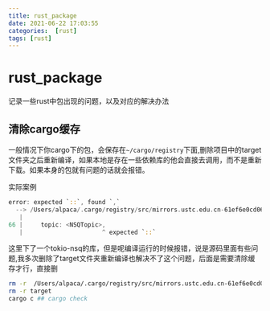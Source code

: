 ```yaml
---
title: rust_package
date: 2021-06-22 17:03:55
categories:  [rust]
tags: [rust]
---
```



<!--more-->


# rust_package

记录一些rust中包出现的问题，以及对应的解决办法

## 清除cargo缓存

一般情况下你cargo下的包，会保存在`~/cargo/registry`下面,删除项目中的target文件夹之后重新编译，如果本地是存在一些依赖库的他会直接去调用，而不是重新下载。如果本身的包就有问题的话就会报错。

实际案例
```rust
error: expected `::`, found `,`
  --> /Users/alpaca/.cargo/registry/src/mirrors.ustc.edu.cn-61ef6e0cd06fb9b8/tokio-nsq-0.12.0/src/consumer.rs:66:22
   |
66 |     topic: <NSQTopic>,
   |                      ^ expected `::`
```
这里下了一个tokio-nsq的库，但是呢编译运行的时候报错，说是源码里面有些问题,我多次删除了target文件夹重新编译也解决不了这个问题，后面是需要清除缓存才行，直接删

```bash
rm -r  /Users/alpaca/.cargo/registry/src/mirrors.ustc.edu.cn-61ef6e0cd06fb9b8/tokio-nsq-0.12.0/
rm -r target
cargo c ## cargo check

```
